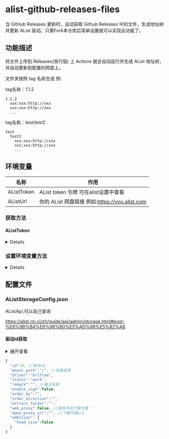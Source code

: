 # alist-github-releases-files
当 GitHub Releases 更新时，自动获取 Github Releases 中的文件，生成地址树并更新 AList 驱动。只需Fork本仓库后简单设置就可以实现此功能了。

## 功能描述
将文件上传到 Releases(发行版) 上 Actions 就会自动运行并生成 AList 地址树，并自动更新到配置的网盘上。

文件夹按照 tag 名称生成 例:

tag名称：1.1.2
``` text
1.1.2
  xxx:xxx:http://xxx
  xxx:xxx:http://xxx
  ...
```

tag名称：test/test2
``` text
test
  test2
    xxx:xxx:http://xxx
    xxx:xxx:http://xxx
    ...
```


## 环境变量
| 名称         | 作用                                     |
|------------|----------------------------------------|
| AListToken | AList token 令牌 可在alist设置中查看            |
| AListUrl   | 你的 AList 网盘链接 例如:https://you.alist.com |

### 获取方法
#### AListToken
<details>

![image](https://github.com/jianjianai/alist-github-releases-files/assets/59829816/8c333f66-4971-4b6e-9983-05b0389000a3)

<details>

- [神奇小破站](https://jjaw.cn/)

</details>

</details>


### 设置环境变量方法
<details>

![image](https://github.com/jianjianai/alist-github-releases-files/assets/59829816/e5898202-0bdc-4f83-8192-871f0e94ff01)

![image](https://github.com/jianjianai/alist-github-releases-files/assets/59829816/e96d91b9-0d77-437e-8f55-768462c486ae)

</details>


## 配置文件

### AListStorageConfig.json
AListApi,可以自己查询

https://alist.nn.ci/zh/guide/api/admin/storage.html#post-%E6%9B%B4%E6%96%B0%E5%AD%98%E5%82%A8

#### 驱动id获取

<details>
<summary>展开查看</summary>
  
![image](https://github.com/jianjianai/alist-github-releases-files/assets/59829816/0db08751-f207-4582-b93a-0477b640bde8)

</details>

``` javascript
{
  "id":0, //驱动id
  "mount_path":"/", //挂载目录
  "driver":"UrlTree",
  "status":"work",
  "remark":"", //备注名称
  "enable_sign":false,
  "order_by":"",
  "order_direction":"",
  "extract_folder":"",
  "web_proxy":false, //是否开启下载代理
  "down_proxy_url":"", //下载代理url
  "addition": {
    "head_size":false
  }
}
```
